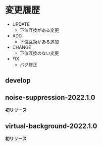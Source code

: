# 変更履歴

- UPDATE
    - 下位互換がある変更
- ADD
    - 下位互換がある追加
- CHANGE
    - 下位互換のない変更
- FIX
    - バグ修正

## develop

## noise-suppression-2022.1.0

**初リリース**

## virtual-background-2022.1.0

**初リリース**
